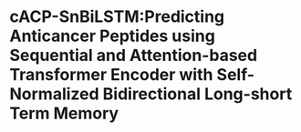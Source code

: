 # cACP-SnBiLSTM:Predicting Anticancer Peptides using Sequential and Attention-based Transformer Encoder with Self-Normalized Bidirectional Long-short Term Memory
